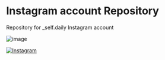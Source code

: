 # Instagram account Repository
Repository for _self.daily Instagram account


![image](https://github.com/self-daily/repo/assets/63691438/777bd833-3c1e-4aca-8841-70fceea9fddc)

[![Instagram](https://img.shields.io/badge/Instagram-Profile-blue)](https://www.instagram.com/_self.daily/)
